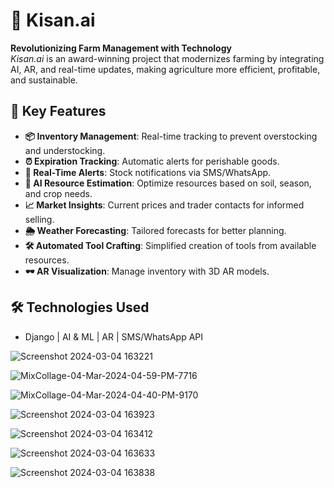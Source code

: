 # 🌾 Kisan.ai

**Revolutionizing Farm Management with Technology**  
*Kisan.ai* is an award-winning project that modernizes farming by integrating AI, AR, and real-time updates, making agriculture more efficient, profitable, and sustainable.

## 🌟 Key Features

- **📦 Inventory Management**: Real-time tracking to prevent overstocking and understocking.
- **⏰ Expiration Tracking**: Automatic alerts for perishable goods.
- **📲 Real-Time Alerts**: Stock notifications via SMS/WhatsApp.
- **🤖 AI Resource Estimation**: Optimize resources based on soil, season, and crop needs.
- **📈 Market Insights**: Current prices and trader contacts for informed selling.
- **🌦️ Weather Forecasting**: Tailored forecasts for better planning.
- **🛠️ Automated Tool Crafting**: Simplified creation of tools from available resources.
- **🕶️ AR Visualization**: Manage inventory with 3D AR models.

## 🛠️ Technologies Used
- Django | AI & ML | AR | SMS/WhatsApp API

![Screenshot 2024-03-04 163221](https://github.com/ARYANK-08/KISANInv.AI/assets/120780784/fcabdaa5-184a-4d11-b9d0-01dd90a68b0e)

![MixCollage-04-Mar-2024-04-59-PM-7716](https://github.com/ARYANK-08/KISANInv.AI/assets/120780784/4a0c863c-57c3-4e2c-951e-c0913c18cd22)

![MixCollage-04-Mar-2024-04-40-PM-9170](https://github.com/ARYANK-08/KISANInv.AI/assets/120780784/a22a4741-e08d-4bfc-ac0b-8d2bc8f136d9)

![Screenshot 2024-03-04 163923](https://github.com/ARYANK-08/KISANInv.AI/assets/120780784/1457ca8c-4ed6-4c20-9a89-cd1a2a83de72)

![Screenshot 2024-03-04 163412](https://github.com/ARYANK-08/KISANInv.AI/assets/120780784/4bef717f-479b-487c-935a-ed7c36169bcf)

![Screenshot 2024-03-04 163633](https://github.com/ARYANK-08/KISANInv.AI/assets/120780784/3ad2a2a2-86b0-4967-a8ab-730713efcf96)

![Screenshot 2024-03-04 163838](https://github.com/ARYANK-08/KISANInv.AI/assets/120780784/9fcc0f4f-c94f-4eaf-80bd-3eb81c18021c)
